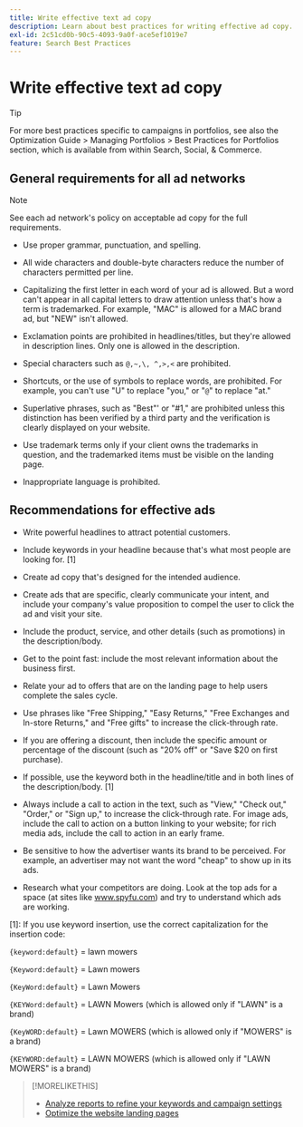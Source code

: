 ```yaml
---
title: Write effective text ad copy
description: Learn about best practices for writing effective ad copy.
exl-id: 2c51cd0b-90c5-4093-9a0f-ace5ef1019e7
feature: Search Best Practices
---
```

# Write effective text ad copy

>[!TIP]
>
>For more best practices specific to campaigns in portfolios, see also the Optimization Guide > Managing Portfolios > Best Practices for Portfolios section, which is available from within Search, Social, & Commerce.<!-- verify convention for referencing Optimization Guide here -->

## General requirements for all ad networks

>[!NOTE]
>
>See each ad network's policy on acceptable ad copy for the full requirements.

* Use proper grammar, punctuation, and spelling.

* All wide characters and double-byte characters reduce the number of characters permitted per line.

* Capitalizing the first letter in each word of your ad is allowed. But a word can't appear in all capital letters to draw attention unless that's how a term is trademarked. For example, "MAC" is allowed for a MAC brand ad, but "NEW" isn't allowed.

* Exclamation points are prohibited in headlines/titles, but they're allowed in description lines. Only one is allowed in the description.

* Special characters such as `@,~,\, ^,>,<` are prohibited.

* Shortcuts, or the use of symbols to replace words, are prohibited. For example, you can't use "U" to replace "you," or "`@`" to replace "at." 

* Superlative phrases, such as "Best"' or "#1," are prohibited unless this distinction has been verified by a third party and the verification is clearly displayed on your website.

* Use trademark terms only if your client owns the trademarks in question, and the trademarked items must be visible on the landing page.
 
* Inappropriate language is prohibited.

## Recommendations for effective ads

* Write powerful headlines to attract potential customers.

* Include keywords in your headline because that's what most people are looking for. [1]

* Create ad copy that's designed for the intended audience.

* Create ads that are specific, clearly communicate your intent, and include your company's value proposition to compel the user to click the ad and visit your site.

* Include the product, service, and other details (such as promotions) in the description/body.

* Get to the point fast: include the most relevant information about the business first.

* Relate your ad to offers that are on the landing page to help users complete the sales cycle.

* Use phrases like "Free Shipping," "Easy Returns," "Free Exchanges and In-store Returns," and "Free gifts" to increase the click-through rate.

* If you are offering a discount, then include the specific amount or percentage of the discount (such as "20% off" or "Save $20 on first purchase).

* If possible, use the keyword both in the headline/title and in both lines of the description/body. [1]

* Always include a call to action in the text, such as "View," "Check out," "Order," or "Sign up," to increase the click-through rate. For image ads, include the call to action on a button linking to your website; for rich media ads, include the call to action in an early frame.

* Be sensitive to how the advertiser wants its brand to be perceived. For example, an advertiser may not want the word "cheap" to show up in its ads.

* Research what your competitors are doing. Look at the top ads for a space (at sites like www.spyfu.com) and try to understand which ads are working.

[1]: If you use keyword insertion, use the correct capitalization for the insertion code:

`{keyword:default}` = lawn mowers

`{Keyword:default}` = Lawn mowers

`{KeyWord:default}` = Lawn Mowers

`{KEYWord:default}` = LAWN Mowers (which is allowed only if "LAWN" is a brand)

`{KeyWORD:default}` = Lawn MOWERS (which is allowed only if "MOWERS" is a brand)

`{KEYWORD:default}` = LAWN MOWERS (which is allowed only if "LAWN MOWERS" is a brand)

>[!MORELIKETHIS]
>
>* [Analyze reports to refine your keywords and campaign settings](best-practices-analyze.md)
>* [Optimize the website landing pages](best-practices-optimize.md)
